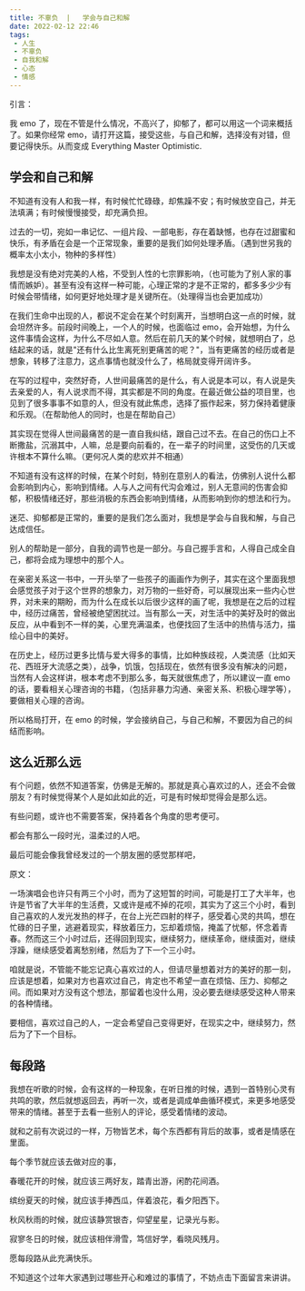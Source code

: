 ```yaml
---
title: 不辜负  |   学会与自己和解
date: 2022-02-12 22:46
tags: 
 - 人生
 - 不辜负
 - 自我和解
 - 心态
 - 情感
---
```


引言：

我 emo 了，现在不管是什么情况，不高兴了，抑郁了，都可以用这一个词来概括了。如果你经常 emo，请打开这篇，接受这些，与自己和解，选择没有对错，但要记得快乐。从而变成 Everything Master Optimistic.

## 学会和自己和解

不知道有没有人和我一样，有时候忙忙碌碌，却焦躁不安；有时候放空自己，并无法填满；有时候慢慢接受，却充满负担。

过去的一切，宛如一串记忆、一组片段、一部电影，存在着缺憾，也存在过甜蜜和快乐，有矛盾在会是一个正常现象，重要的是我们如何处理矛盾。（遇到世另我的概率太小太小，物种的多样性）

我想是没有绝对完美的人格，不受到人性的七宗罪影响，（也可能为了别人家的事情而嫉妒）。甚至有没有这样一种可能，心理正常的才是不正常的，都多多少少有时候会带情绪，如何更好地处理才是关键所在。（处理得当也会更加成功）

在我们生命中出现的人，都说不定会在某个时刻离开，当想明白这一点的时候，就会坦然许多。前段时间晚上，一个人的时候，也面临过 emo，会开始想，为什么这件事情会这样，为什么不尽如人意。然后在前几天的某个时候，就想明白了，总结起来的话，就是"还有什么比生离死别更痛苦的呢？"，当有更痛苦的经历或者是想象，转移了注意力，这点事情也就没什么了，格局就变得开阔许多。

在写的过程中，突然好奇，人世间最痛苦的是什么，有人说是本可以，有人说是失去亲爱的人，有人说求而不得，其实都是不同的角度。在最近做公益的项目里，也见到了很多事事不如意的人，但没有就此焦虑，选择了振作起来，努力保持着健康和乐观。（在帮助他人的同时，也是在帮助自己）

其实现在觉得人世间最痛苦的是一直自我纠结，跟自己过不去。在自己的伤口上不断撒盐，沉溺其中，人嘛，总是要向前看的，在一辈子的时间里，这受伤的几天或许根本不算什么嘛。（更何况人类的悲欢并不相通）

不知道有没有这样的时候，在某个时刻，特别在意别人的看法，仿佛别人说什么都会影响到内心，影响到情绪。人与人之间有代沟会难过，别人无意间的伤害会抑郁，积极情绪还好，那些消极的东西会影响到情绪，从而影响到你的想法和行为。

迷茫、抑郁都是正常的，重要的是我们怎么面对，我想是学会与自我和解，与自己达成信任。

别人的帮助是一部分，自我的调节也是一部分。与自己握手言和，人得自己成全自己，都将会成为理想中的那个人。

在亲密关系这一书中，一开头举了一些孩子的画画作为例子，其实在这个里面我想会感觉孩子对于这个世界的想象力，对万物的一些好奇，可以展现出来一些内心世界，对未来的期盼，而为什么在成长以后很少这样的画了呢，我想是在之后的过程中，经历过痛苦，曾经被绝望困扰过。当有那么一天，对生活中的美好及时的做出反应，从中看到不一样的美，心里充满温柔，也便找回了生活中的热情与活力，描绘心目中的美好。

在历史上，经历过更多比情与爱大得多的事情，比如种族歧视，人类流感（比如天花、西班牙大流感之类），战争，饥饿，包括现在，依然有很多没有解决的问题，当然有人会这样讲，根本考虑不到那么多，每天就很焦虑了，所以建议一直 emo 的话，要看相关心理咨询的书籍，（包括非暴力沟通、亲密关系、积极心理学等），要做相关心理的咨询。

所以格局打开，在 emo 的时候，学会接纳自己，与自己和解，不要因为自己的纠结而影响。

## 这么近那么远

有个问题，依然不知道答案，仿佛是无解的。那就是真心喜欢过的人，还会不会做朋友？有时候觉得某个人是如此如此的近，可是有时候却觉得会是那么远。

有些问题，或许也不需要答案，保持着各个角度的思考便可。

都会有那么一段时光，温柔过的人吧。

最后可能会像我曾经发过的一个朋友圈的感觉那样吧，

原文：

一场演唱会也许只有两三个小时，而为了这短暂的时间，可能是打工了大半年，也许是节省了大半年的生活费，又或许是戒不掉的花呗，其实为了这三个小时，看到自己喜欢的人发光发热的样子，在台上光芒四射的样子，感受着心灵的共鸣，想在忙碌的日子里，逃避着现实，释放着压力，忘却着烦恼，掩盖了忧郁，怀念着青春。然而这三个小时过后，还得回到现实，继续努力，继续革命，继续面对，继续浮躁，继续感受着离愁别绪，然后为了下一个三小时。

咱就是说，不管能不能忘记真心喜欢过的人，但请尽量想着对方的美好的那一刻，应该是想着，如果对方也喜欢过自己，肯定也不希望一直在烦恼、压力、抑郁之间。而如果对方没有这个想法，那留着也没什么用，没必要去继续感受这种人带来的各种情绪。

要相信，喜欢过自己的人，一定会希望自己变得更好，在现实之中，继续努力，然后为了下一个目标。

## 每段路

我想在听歌的时候，会有这样的一种现象，在听日推的时候，遇到一首特别心灵有共鸣的歌，然后就想返回去，再听一次，或者是调成单曲循环模式，来更多地感受带来的情绪。甚至于去看一些别人的评论，感受着情绪的波动。


就和之前有次说过的一样，万物皆艺术，每个东西都有背后的故事，或者是情感在里面。

每个季节就应该去做对应的事，

春暖花开的时候，就应该三两好友，踏青出游，闲酌花间酒。

缤纷夏天的时候，就应该手捧西瓜，伴着浪花，看夕阳西下。

秋风秋雨的时候，就应该静赏银杏，仰望星星，记录光与影。

寂寥冬日的时候，就应该相伴滑雪，笃信好学，看晓风残月。

愿每段路从此充满快乐。

不知道这个过年大家遇到过哪些开心和难过的事情了，不妨点击下面留言来讲讲。